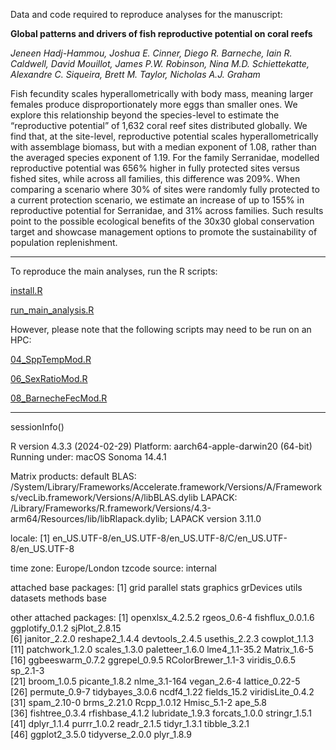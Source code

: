 Data and code required to reproduce analyses for the manuscript:

**Global patterns and drivers of fish reproductive potential on coral reefs**

*Jeneen Hadj-Hammou, Joshua E. Cinner, Diego R. Barneche, Iain R. Caldwell, David Mouillot, James P.W. Robinson, Nina M.D. Schiettekatte, Alexandre C. Siqueira, Brett M. Taylor, Nicholas A.J. Graham*

Fish fecundity scales hyperallometrically with body mass, meaning larger females produce disproportionately more eggs than smaller ones. We explore this relationship beyond the species-level to estimate the “reproductive potential” of 1,632 coral reef sites distributed globally. We find that, at the site-level, reproductive potential scales hyperallometrically with assemblage biomass, but with a median exponent of 1.08, rather than the averaged species exponent of 1.19. For the family Serranidae, modelled reproductive potential was 656% higher in fully protected sites versus fished sites, while across all families, this difference was 209%. When comparing a scenario where 30% of sites were randomly fully protected to a current protection scenario, we estimate an increase of up to 155% in reproductive potential for Serranidae, and 31% across families. Such results point to the possible ecological benefits of the 30x30 global conservation target and showcase management options to promote the sustainability of population replenishment.

------------------------------------------------------------------------

To reproduce the main analyses, run the R scripts:

[install.R](https://github.com/Jeneen/ReproductivePotential/blob/main/scripts/install.R)

[run_main_analysis.R](https://github.com/Jeneen/ReproductivePotential/blob/main/scripts/run_main_analysis.R)

However, please note that the following scripts may need to be run on an HPC:

[04_SppTempMod.R](https://github.com/Jeneen/ReproductivePotential/blob/main/scripts/04_SppTempMod.R)

[06_SexRatioMod.R](https://github.com/Jeneen/ReproductivePotential/blob/main/scripts/06_SexRatioMod.R)

[08_BarnecheFecMod.R](https://github.com/Jeneen/ReproductivePotential/blob/main/scripts/08_BarnecheFecMod.R)

------------------------------------------------------------------------

sessionInfo()

R version 4.3.3 (2024-02-29) Platform: aarch64-apple-darwin20 (64-bit) Running under: macOS Sonoma 14.4.1

Matrix products: default BLAS: /System/Library/Frameworks/Accelerate.framework/Versions/A/Frameworks/vecLib.framework/Versions/A/libBLAS.dylib LAPACK: /Library/Frameworks/R.framework/Versions/4.3-arm64/Resources/lib/libRlapack.dylib; LAPACK version 3.11.0

locale: [1] en_US.UTF-8/en_US.UTF-8/en_US.UTF-8/C/en_US.UTF-8/en_US.UTF-8

time zone: Europe/London tzcode source: internal

attached base packages: [1] grid parallel stats graphics grDevices utils datasets methods base

other attached packages: [1] openxlsx_4.2.5.2 rgeos_0.6-4 fishflux_0.0.1.6 ggplotify_0.1.2 sjPlot_2.8.15\
[6] janitor_2.2.0 reshape2_1.4.4 devtools_2.4.5 usethis_2.2.3 cowplot_1.1.3\
[11] patchwork_1.2.0 scales_1.3.0 paletteer_1.6.0 lme4_1.1-35.2 Matrix_1.6-5\
[16] ggbeeswarm_0.7.2 ggrepel_0.9.5 RColorBrewer_1.1-3 viridis_0.6.5 sp_2.1-3\
[21] broom_1.0.5 picante_1.8.2 nlme_3.1-164 vegan_2.6-4 lattice_0.22-5\
[26] permute_0.9-7 tidybayes_3.0.6 ncdf4_1.22 fields_15.2 viridisLite_0.4.2 [31] spam_2.10-0 brms_2.21.0 Rcpp_1.0.12 Hmisc_5.1-2 ape_5.8\
[36] fishtree_0.3.4 rfishbase_4.1.2 lubridate_1.9.3 forcats_1.0.0 stringr_1.5.1\
[41] dplyr_1.1.4 purrr_1.0.2 readr_2.1.5 tidyr_1.3.1 tibble_3.2.1\
[46] ggplot2_3.5.0 tidyverse_2.0.0 plyr_1.8.9
